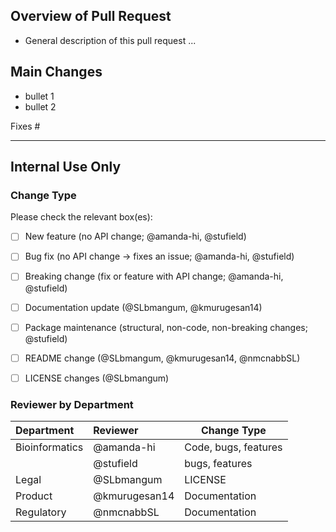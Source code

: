 ## Overview of Pull Request

- General description of this pull request ...

## Main Changes
- bullet 1
- bullet 2

Fixes #<issue-number>


---


## Internal Use Only
### Change Type

Please check the relevant box(es):

- [ ] New feature (no API change; @amanda-hi, @stufield)
- [ ] Bug fix (no API change -> fixes an issue; @amanda-hi, @stufield)
- [ ] Breaking change (fix or feature with API change; @amanda-hi, @stufield)
- [ ] Documentation update (@SLbmangum, @kmurugesan14)
- [ ] Package maintenance (structural, non-code, non-breaking changes; @stufield)
- [ ] README change (@SLbmangum, @kmurugesan14, @nmcnabbSL)
- [ ] LICENSE changes (@SLbmangum)


### Reviewer by Department

| Department     | Reviewer      | Change Type          |
|:-------------- |:------------- | -------------------- |
| Bioinformatics | @amanda-hi    | Code, bugs, features |
|                | @stufield     | bugs, features       |
| Legal          | @SLbmangum    | LICENSE              | 
| Product        | @kmurugesan14 | Documentation        |
| Regulatory     | @nmcnabbSL    | Documentation        |


